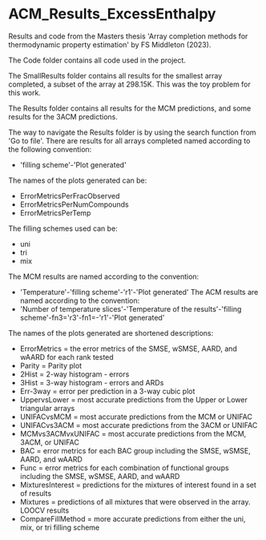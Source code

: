 # ACM_Results_ExcessEnthalpy
Results and code from the Masters thesis 'Array completion methods for thermodynamic property estimation' by FS Middleton (2023).

The Code folder contains all code used in the project. 

The SmallResults folder contains all results for the smallest array completed, a subset of the array at 298.15K. This was the toy problem for this work.

The Results folder contains all results for the MCM predictions, and some results for the 3ACM predictions. 

The way to navigate the Results folder is by using the search function from 'Go to file'. 
There are results for all arrays completed named according to the following convention:
* 'filling scheme'-'Plot generated'

The names of the plots generated can be: 
* ErrorMetricsPerFracObserved
* ErrorMetricsPerNumCompounds
* ErrorMetricsPerTemp

The filling schemes used can be: 
* uni
* tri 
* mix 


The MCM results are named according to the convention: 
* 'Temperature'-'filling scheme'-'r1'-'Plot generated'
The ACM results are named according to the convention:
* 'Number of temperature slices'-'Temperature of the results'-'filling scheme'-fn3='r3'-fn1=-'r1'-'Plot generated'

The names of the plots generated are shortened descriptions:
* ErrorMetrics = the error metrics of the SMSE, wSMSE, AARD, and wAARD for each rank tested
* Parity = Parity plot
* 2Hist = 2-way histogram - errors
* 3Hist = 3-way histogram - errors and ARDs
* Err-3way = error per prediction in a 3-way cubic plot
* UppervsLower = most accurate predictions from the Upper or Lower triangular arrays
* UNIFACvsMCM = most accurate predictions from the MCM or UNIFAC
* UNIFACvs3ACM =  most accurate predictions from the 3ACM or UNIFAC
* MCMvs3ACMvxUNIFAC = most accurate predictions from the MCM, 3ACM, or UNIFAC
* BAC = error metrics for each BAC group including the SMSE, wSMSE, AARD, and wAARD
* Func = error metrics for each combination of functional groups including the SMSE, wSMSE, AARD, and wAARD
* MixturesInterest = predictions for the mixtures of interest found in a set of results
* Mixtures = predictions of all mixtures that were observed in the array. LOOCV results 
* CompareFillMethod = more accurate predictions from either the uni, mix, or tri filling scheme
